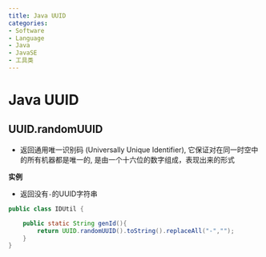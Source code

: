 ```yaml
---
title: Java UUID
categories:
- Software
- Language
- Java
- JavaSE
- 工具类
---
```

# Java UUID

## UUID.randomUUID

- 返回通用唯一识别码 (Universally Unique Identifier), 它保证对在同一时空中的所有机器都是唯一的, 是由一个十六位的数字组成，表现出来的形式

**实例**

- 返回没有`-`的UUID字符串

```java
public class IDUtil {

    public static String genId(){
        return UUID.randomUUID().toString().replaceAll("-","");
    }
}
```
